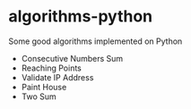 # algorithms-python
Some good algorithms implemented on Python

- Consecutive Numbers Sum
- Reaching Points
- Validate IP Address
- Paint House
- Two Sum
